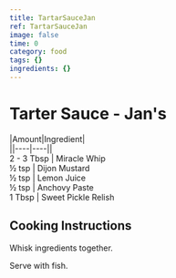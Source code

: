 ```yaml
---
title: TartarSauceJan
ref: TartarSauceJan
image: false
time: 0
category: food
tags: {}
ingredients: {}
---
```

# Tarter Sauce - Jan's  
  
|Amount|Ingredient|  
||----|----||  
2 - 3 Tbsp | Miracle Whip  
½ tsp | Dijon Mustard  
½ tsp | Lemon Juice  
½ tsp | Anchovy Paste  
1 Tbsp | Sweet Pickle Relish  
  
## Cooking Instructions  
Whisk ingredients together.  
  
Serve with fish.  
  